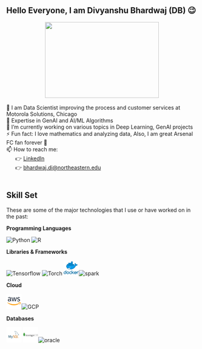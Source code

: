 ## Hello Everyone, I am Divyanshu Bhardwaj (DB) :wink:

<div id="header" align="center">
<img src="https://media2.giphy.com/media/xT9C25UNTwfZuk85WP/200.webp?cid=ecf05e479498dg99o1kjzrgp6y0tuxpgrlojadru5jd4bfd0&rid=200.webp&ct=g" width="300" height = 200/>
</div>

:raising_hand: I am Data Scientist improving the process and customer services at Motorola Solutions, Chicago <br/>
:space_invader: Expertise in GenAI and AI/ML Algorithms <br/>
🔭 I’m currently working on various topics in Deep Learning, GenAI projects <br/>
⚡ Fun fact: I love mathematics and analyzing data, Also, I am great Arsenal FC fan forever :heartbeat: <br/>
📫 How to reach me: <br/>
&nbsp;&nbsp;&nbsp;&nbsp;&nbsp;&nbsp;:point_right: [LinkedIn](https://www.linkedin.com/feed/) <br/>
&nbsp;&nbsp;&nbsp;&nbsp;&nbsp;&nbsp;:point_right:  bhardwaj.di@northeastern.edu <br/> <br/>

## Skill Set
These are some of the major technologies that I use or have worked on in the past:<br/>

**Programming Languages**

<img title="Python" alt="Python" width="40px" src="https://user-images.githubusercontent.com/91396776/186719336-71bf71be-3585-4062-9a79-050fb82ab498.png"> <img title="R" alt="R" width="40px" src="https://user-images.githubusercontent.com/91396776/186719421-663e06c5-f914-4a84-a948-c78c14632f48.png"> 

**Libraries & Frameworks**

<img title="Tensorflow" alt="Tensorflow" width="40px" src="https://user-images.githubusercontent.com/91396776/186722408-575942ae-cb82-447b-bde6-4ab9a224b11d.png"> <img title="Torch" alt="Torch" width="40px" src="https://user-images.githubusercontent.com/91396776/186722607-44b0bd06-16d5-46c0-8efc-96b77ce61880.png"> <img title="Docker" alt="Docker" width="40px" src="https://raw.githubusercontent.com/github/explore/master/topics/docker/docker.png"><img title="spark" alt="spark" width="40px" src="https://user-images.githubusercontent.com/91396776/186723102-9b87bcac-8b22-418d-8e64-24b3e402960b.png">

**Cloud**

<img title="AWS" alt="AWS" width="40px" src="https://raw.githubusercontent.com/github/explore/main/topics/aws/aws.png"><img title="GCP" alt="GCP" height=40px width="40px" src="https://user-images.githubusercontent.com/91396776/186723395-e1b718a3-2d32-48d1-a32e-5a66494647f6.png">

**Databases**

<img title="MySQL" alt="MySQL" width="40px" src="https://raw.githubusercontent.com/github/explore/master/topics/mysql/mysql.png"> <img title="MongoDB" alt="MongoDB" width="40px" src="https://raw.githubusercontent.com/github/explore/master/topics/mongodb/mongodb.png"><img title="oracle" alt="oracle" width="40px" src="https://user-images.githubusercontent.com/91396776/186723840-99c9a5a6-413c-4326-8fd1-d76bea78afc9.png">





